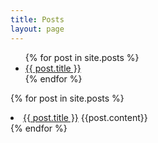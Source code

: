 ```yaml
---
title: Posts
layout: page
---
```


<ul>
  {% for post in site.posts %}
    <li>
      <a href="{{ post.url }}">{{ post.title }}</a>
    </li>
  {% endfor %}
</ul>

  {% for post in site.posts %}
    <li>
      <a href="{{ post.url }}">{{ post.title }}</a>
      {{post.content}}
    </li>
  {% endfor %}